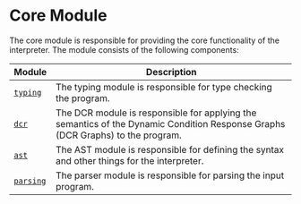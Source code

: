 # Core Module

The core module is responsible for providing the core functionality of the interpreter.
The module consists of the following components:

| Module                         | Description                                                                                                                    |
| ------------------------------ | ------------------------------------------------------------------------------------------------------------------------------ |
| [`typing`](typing/README.md)   | The typing module is responsible for type checking the program.                                                                |
| [`dcr`](dcr/README.md)         | The DCR module is responsible for applying the semantics of the Dynamic Condition Response Graphs (DCR Graphs) to the program. |
| [`ast`](ast/README.md)         | The AST module is responsible for defining the syntax and other things for the interpreter.                                    |
| [`parsing`](parsing/README.md) | The parser module is responsible for parsing the input program.                                                                |